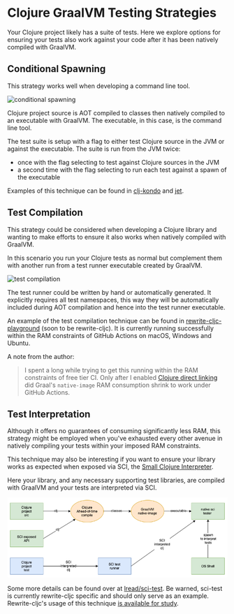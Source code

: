 # Clojure GraalVM Testing Strategies

Your Clojure project likely has a suite of tests.
Here we explore options for ensuring your tests also work against your code after it has been natively compiled with GraalVM.

## Conditional Spawning

This strategy works well when developing a command line tool.

![conditional spawning](clj-graal-testing-conditional-spawn.png)

Clojure project source is AOT compiled to classes then natively compiled to an executable with GraalVM.
The executable, in this case, is the command line tool.

The test suite is setup with a flag to either test Clojure source in the JVM or against the executable.
The suite is run from the JVM twice:

* once with the flag selecting to test against Clojure sources in the JVM
* a second time with the flag selecting to run each test against a spawn of the executable

Examples of this technique can be found in [clj-kondo](https://github.com/borkdude/clj-kondo/blob/875a6bcf660fab60e3037b862edcab23dbc6124a/test/clj_kondo/test_utils.clj#L121) and [jet](https://github.com/borkdude/jet/blob/92e186a020193645fbca5832b07c5d7c21ef9182/test/jet/test_utils.clj#L19).

## Test Compilation

This strategy could be considered when developing a Clojure library and wanting to make efforts to ensure it also works when natively compiled with GraalVM.

In this scenario you run your Clojure tests as normal but complement them with another run from a test runner executable created by GraalVM.

![test compilation](clj-graal-testing-compile.png)

The test runner could be written by hand or automatically generated.
It explicitly requires all test namespaces, this way they will be automatically included during AOT compilation and hence into the test runner executable.

An example of the test compilation technique can be found in [rewrite-cljc-playground](https://github.com/lread/rewrite-cljc-playground/blob/master/script/pure_native_test.clj) (soon to be rewrite-cljc).
It is currently running successfully within the RAM constraints of GitHub Actions on macOS, Windows and Ubuntu.

A note from the author:
> I spent a long while trying to get this running within the RAM constraints of free tier CI.
> Only after I enabled [Clojure direct linking](../README.adoc#native-image-compilation-time) did Graal's `native-image` RAM consumption shrink to work under GitHub Actions.

## Test Interpretation

Although it offers no guarantees of consuming significantly less RAM, this strategy might be employed when you've exhausted every other avenue in natively compiling your tests within your imposed RAM constraints.

This technique may also be interesting if you want to ensure your library works as expected when exposed via SCI, the [Small Clojure Interpreter](https://github.com/borkdude/sci).

Here your library, and any necessary supporting test libraries, are compiled with GraalVM and your tests are interpreted via SCI.

![tests sci interpreted](clj-graal-testing-sci-interpret.png)

Some more details can be found over at [lread/sci-test](https://github.com/lread/sci-test).
Be warned, sci-test is currently rewrite-cljc specific and should only serve as an example.
Rewrite-cljc's usage of this technique [is available for study](https://github.com/lread/rewrite-cljc-playground/blob/master/script/sci_native_test.clj).
